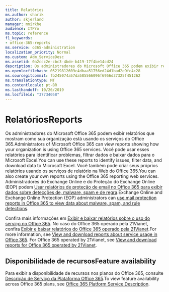 ```yaml
---
title: Relatórios
ms.author: sharik
author: skjerland
manager: mnirkhe
audience: ITPro
ms.topic: reference
f1_keywords:
- office-365-reports
ms.service: o365-administration
localization_priority: Normal
ms.custom: Adm_ServiceDesc
ms.assetid: 0a2ccc2e-cbc3-4bde-b419-17f4be14cd24
description: Os administradores do Microsoft Office 365 podem exibir relatórios que mostram como sua organização está usando os serviços do Office 365. Você pode usar esses relatórios para identificar problemas, filtrar dados e baixar dados para o Microsoft Excel. Você também pode criar seus próprios relatórios usando os serviços de relatório na Web do Office 365. Administradores do Exchange Online e do Proteção do Exchange Online (EOP) podem Usar relatórios de proteção de email no Office 365 para exibir dados sobre detecções de, malware, spam e de regra.
ms.openlocfilehash: 05219812609c4dbaa51756ed24d1bad2e9fc4c28
ms.sourcegitcommit: fb245074a57da585566096f6956d37325f451262
ms.translationtype: MT
ms.contentlocale: pt-BR
ms.lasthandoff: 10/26/2019
ms.locfileid: "37734058"
---
```

# <a name="reports"></a><span data-ttu-id="a6598-106">Relatórios</span><span class="sxs-lookup"><span data-stu-id="a6598-106">Reports</span></span>

<span data-ttu-id="a6598-107">Os administradores do Microsoft Office 365 podem exibir relatórios que mostram como sua organização está usando os serviços do Office 365.</span><span class="sxs-lookup"><span data-stu-id="a6598-107">Administrators of Microsoft Office 365 can view reports showing how your organization is using Office 365 services.</span></span> <span data-ttu-id="a6598-108">Você pode usar esses relatórios para identificar problemas, filtrar dados e baixar dados para o Microsoft Excel.</span><span class="sxs-lookup"><span data-stu-id="a6598-108">You can use these reports to identify issues, filter data, and download data to Microsoft Excel.</span></span> <span data-ttu-id="a6598-109">Você também pode criar seus próprios relatórios usando os serviços de relatório na Web do Office 365.</span><span class="sxs-lookup"><span data-stu-id="a6598-109">You can also create your own reports using the Office 365 reporting web services.</span></span> <span data-ttu-id="a6598-110">Administradores do Exchange Online e do Proteção do Exchange Online (EOP) podem [Usar relatórios de proteção de email no Office 365 para exibir dados sobre detecções de, malware, spam e de regra](https://go.microsoft.com/fwlink/p/?LinkId=401102).</span><span class="sxs-lookup"><span data-stu-id="a6598-110">Exchange Online and Exchange Online Protection (EOP) administrators can [use mail protection reports in Office 365 to view data about malware, spam, and rule detections](https://go.microsoft.com/fwlink/p/?LinkId=401102).</span></span>
  
<span data-ttu-id="a6598-p103">Confira mais informações em [Exibir e baixar relatórios sobre o uso do serviço no Office 365](https://go.microsoft.com/fwlink/p/?LinkID=270182). No caso do Office 365 operado pela 21Vianet, confira [Exibir e baixar relatórios do Office 365 operado pela 21Vianet](https://go.microsoft.com/fwlink/?LinkID=733348&amp;clcid=0x409).</span><span class="sxs-lookup"><span data-stu-id="a6598-p103">For more information, see [View and download reports about service usage in Office 365](https://go.microsoft.com/fwlink/p/?LinkID=270182). For Office 365 operated by 21Vianet, see [View and download reports for Office 365 operated by 21Vianet](https://go.microsoft.com/fwlink/?LinkID=733348&amp;clcid=0x409).</span></span>
  
## <a name="feature-availability"></a><span data-ttu-id="a6598-113">Disponibilidade de recursos</span><span class="sxs-lookup"><span data-stu-id="a6598-113">Feature availability</span></span>

<span data-ttu-id="a6598-114">Para exibir a disponibilidade de recursos nos planos do Office 365, consulte [Descrição de Serviço da Plataforma Office 365](office-365-platform-service-description.md).</span><span class="sxs-lookup"><span data-stu-id="a6598-114">To view feature availability across Office 365 plans, see [Office 365 Platform Service Description](office-365-platform-service-description.md).</span></span>
  


